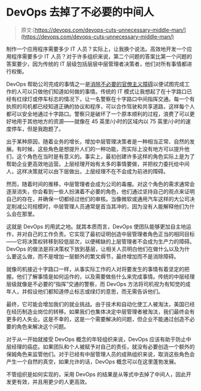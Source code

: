 # DevOps 去掉了不必要的中间人

> 原文:[https://devops.com/devops-cuts-unnecessary-middle-man/](https://devops.com/devops-cuts-unnecessary-middle-man/)

制作一个应用程序需要多少 IT 人员？实际上，让我换个说法。高效地开发一个应用程序需要多少 IT 人员？对于许多组织来说，第二个问题的答案比第一个问题的答案要少，因为传统的 IT 层级包括层层中层管理者决策者，他们对所有事情都进行权衡。

DevOps 帮助公司完成的事情之一是[消除不必要的官僚主义障碍](https://devops.com/features/us-air-force-devops-cool/)以便试图完成工作的人可以只做他们知道如何做的事情。传统的 IT 模式让我想起了在十字路口已经有红绿灯或停车标志的情况下，让一名警察在十字路口中间指挥交通。每一个有执照的司机都已经知道正确的协议和程序，可以合作驾驶和共享道路，这样每个人都可以安全地通过十字路口。警察只是破坏了一个原本顺利的过程，浪费了可以更好地用于其他地方的资源——就像在 45 英里/小时的区域内以 75 英里/小时的速度停车，但是我跑题了。

出于某种原因，随着业务的增长，增加中层管理决策者是一种相当正常、自然的发展。有时候，这些角色是想提升人们的一种功能，而实际上没有地方可以提升他们，这个角色在当时是有意义的。事实上，最初创建许多这样的角色实际上是为了帮助企业更高效地运营。上层经理开始有太多的事情要做，并把权力委托给中间人，这样决策就可以由下层做出，上层经理不在不会成为前进的障碍。

然而，随着时间的推移，中层管理者会成为公司的毒瘤。对这个角色的需求通常会逐渐消失，你会看到一些人扮演着不必要的角色，他们通过坚持自己的观点来证明自己的存在，并确保一切都经过他们的审核。当像微软或通用汽车这样的大公司决定削减公司规模时，中层管理人员通常是首当其冲的，因为没有人能解释他们为什么会在那里。

这就是 DevOps 的用武之地。就其本质而言，DevOps 使团队能够更加自主地运作，并对自己的工作负责。它实现了最初证明创造中层管理者角色正当的相同目标——它将决策权转移到较低层次，以便稀缺的上层管理者不会成为生产力的障碍。DevOps 的做法是将决策权下放到基层，让相关人员明白他们在做什么以及为什么要这么做，而不是增加一层额外的繁文缛节，最终增加而不是消除障碍。

就像司机接近十字路口一样，从事实际工作的人对将要发生的事情有着坚定的把握。他们了解事情是如何运作的，以及需要做些什么来完成事情。传统的中层经理层级就像是不必要的“指挥”交通的警察，而 DevOps 方法将司机视为有知觉的成年人，并假设他们都知道停止标志或绿灯的意思，而无需告诉他们。

最终，它可能会增加我们的就业挑战。由于技术和自动化使工人被淘汰，美国已经在经历制造业岗位的转移。如果我们也集体决定中层管理者被淘汰，我们最终会有更多的人失业。这是不幸的，这是一个需要解决的问题，但企业不能通过创造不必要的角色来解决这个问题。

对于从一开始就接受 DevOps 概念的年轻组织来说，DevOps 应该有助于防止中层经理的癌症。如果团队和个人被赋予对自己的责任，就没有必要创造一个额外的保姆角色来监管他们。对于已经有中层管理人员的成熟组织来说，取消这些角色会产生一个自然的真空，如果允许的话，DevOps 概念可以在这里蓬勃发展。

不管组织是如何实现的，采用 DevOps 的结果是从等式中去掉了中间人，因此开发更有效，并且用更少的人更高效。